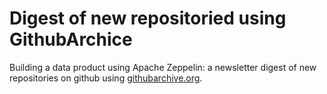 # Digest of new repositoried using GithubArchice

Building a data product using Apache Zeppelin: a newsletter digest of new repositories on github using [githubarchive.org](githubarchive.org).
